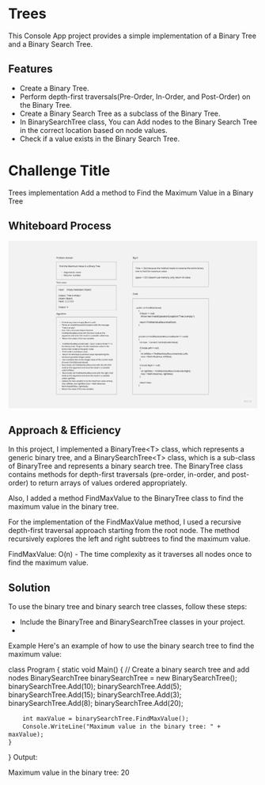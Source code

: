 # Trees

This Console App project provides a simple implementation of a Binary Tree and a Binary Search Tree.

## Features

- Create a Binary Tree.
- Perform depth-first traversals(Pre-Order, In-Order, and Post-Order)  on the Binary Tree.
- Create a Binary Search Tree as a subclass of the Binary Tree.
- In BinarySearchTree class, You can Add nodes to the Binary Search Tree in the correct location based on node values.
- Check if a value exists in the Binary Search Tree.



# Challenge Title
Trees implementation
Add a method to Find the Maximum Value in a Binary Tree


## Whiteboard Process
![](./cc16.jpeg)

## Approach & Efficiency
In this project, I implemented a BinaryTree<<T>T> class, which represents a generic binary tree, and a BinarySearchTree<<T>T> class, which is a sub-class of BinaryTree<T> and represents a binary search tree.
The BinaryTree<T> class contains methods for depth-first traversals (pre-order, in-order, and post-order) to return arrays of values ordered appropriately.

Also, I added a method FindMaxValue to the BinaryTree<T> class to find the maximum value in the binary tree.

For the implementation of the FindMaxValue method, I used a recursive depth-first traversal approach starting from the root node. The method recursively explores the left and right subtrees to find the maximum value.


FindMaxValue: O(n) - The time complexity as it traverses all nodes once to find the maximum value.

## Solution

To use the binary tree and binary search tree classes, follow these steps:

- Include the BinaryTree<T> and BinarySearchTree<T> classes in your project.
-
Example
Here's an example of how to use the binary search tree to find the maximum value:



class Program
{
    static void Main()
    {
        // Create a binary search tree and add nodes
        BinarySearchTree<int> binarySearchTree = new BinarySearchTree<int>();
        binarySearchTree.Add(10);
        binarySearchTree.Add(5);
        binarySearchTree.Add(15);
        binarySearchTree.Add(3);
        binarySearchTree.Add(8);
        binarySearchTree.Add(20);

        int maxValue = binarySearchTree.FindMaxValue();
        Console.WriteLine("Maximum value in the binary tree: " + maxValue);
    }
}
Output:

Maximum value in the binary tree: 20
